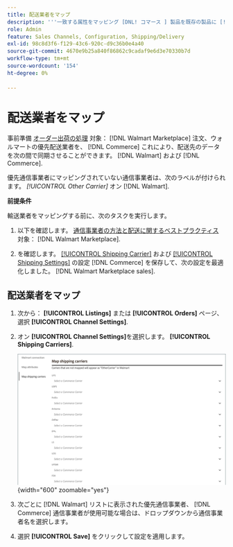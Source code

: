 ```yaml
---
title: 配送業者をマップ
description: '''一致する属性をマッピング [DNL! コマース ] 製品を既存の製品に [!DNL Walmart Marketplace] のリストと同期，データを [!DNL Channel Manager] および [!DNL Walmart].`'
role: Admin
feature: Sales Channels, Configuration, Shipping/Delivery
exl-id: 98c8d3f6-f129-43c6-920c-d9c36b0e4a40
source-git-commit: 4670e9b25a840f86862c9cadaf9e6d3e70330b7d
workflow-type: tm+mt
source-wordcount: '154'
ht-degree: 0%

---
```



# 配送業者をマップ

事前準備 [オーダー出荷の処理](process-orders.md#ship-an-order) 対象： [!DNL Walmart Marketplace] 注文、ウォルマートの優先配送業者を、 [!DNL Commerce] これにより、配送先のデータを次の間で同期させることができます。 [!DNL Walmart] および [!DNL Commerce].

優先通信事業者にマッピングされていない通信事業者は、次のラベルが付けられます。 *[!UICONTROL Other Carrier]* オン [!DNL Walmart].

**前提条件**

輸送業者をマッピングする前に、次のタスクを実行します。

1. 以下を確認します。 [通信事業者の方法と配送に関するベストプラクティス](https://sellerhelp.walmart.com/s/guide?article=000009473) 対象： [!DNL Walmart Marketplace].

1. を確認します。 [[!UICONTROL Shipping Carrier]](https://experienceleague.adobe.com/docs/commerce-admin/stores-sales/delivery/shipping-carriers/carriers.html) および [[!UICONTROL Shipping Settings]](https://experienceleague.adobe.com/docs/commerce-admin/config/sales/shipping-settings.html) の設定 [!DNL Commerce] を保存して、次の設定を最適化しました。 [!DNL Walmart Marketplace sales].

## 配送業者をマップ

1. 次から： **[!UICONTROL Listings]** または **[!UICONTROL Orders]** ページ、選択 **[!UICONTROL Channel Settings]**.

1. オン **[!UICONTROL Channel Settings]**&#x200B;を選択します。 **[!UICONTROL Shipping Carriers]**.

   ![配送業者をマップ](assets/map-shipping-carriers.png){width="600" zoomable="yes"}

1. 次ごとに [!DNL Walmart] リストに表示された優先通信事業者、 [!DNL Commerce] 通信事業者が使用可能な場合は、ドロップダウンから通信事業者名を選択します。

1. 選択 **[!UICONTROL Save]** をクリックして設定を適用します。

